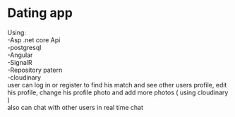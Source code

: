 # Dating app
Using:
</br>
-Asp .net core Api
</br>
-postgresql
</br>
-Angular
</br>
-SignalR
</br>
-Repository patern
</br>
-cloudinary
</br>
user can log in or register to find his match and see other users profile, edit his profile, change his profile photo and add more photos ( using cloudinary )
</br>
also can chat with other users in real time chat 
